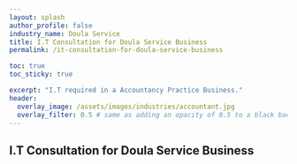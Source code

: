 ```yaml
---
layout: splash 
author_profile: false 
industry_name: Doula Service
title: I.T Consultation for Doula Service Business
permalink: /it-consultation-for-doula-service-business

toc: true
toc_sticky: true

excerpt: "I.T required in a Accountancy Practice Business."
header:
  overlay_image: /assets/images/industries/accountant.jpg
  overlay_filter: 0.5 # same as adding an opacity of 0.5 to a black background
---
```


## I.T Consultation for Doula Service Business